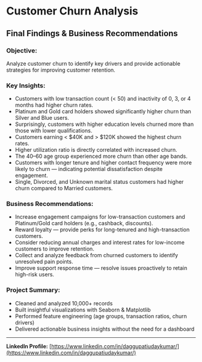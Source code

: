 # Customer Churn Analysis

## Final Findings & Business Recommendations

### Objective:
Analyze customer churn to identify key drivers and provide actionable strategies for improving customer retention.

### Key Insights:
- Customers with low transaction count (< 50) and inactivity of 0, 3, or 4 months had higher churn rates.
- Platinum and Gold card holders showed significantly higher churn than Silver and Blue users.
- Surprisingly, customers with higher education levels churned more than those with lower qualifications.
- Customers earning < $40K and > $120K showed the highest churn rates.
- Higher utilization ratio is directly correlated with increased churn.
- The 40–60 age group experienced more churn than other age bands.
- Customers with longer tenure and higher contact frequency were more likely to churn — indicating potential dissatisfaction despite engagement.
- Single, Divorced, and Unknown marital status customers had higher churn compared to Married customers.

### Business Recommendations:
- Increase engagement campaigns for low-transaction customers and Platinum/Gold card holders (e.g., cashback, discounts).
- Reward loyalty — provide perks for long-tenured and high-transaction customers.
- Consider reducing annual charges and interest rates for low-income customers to improve retention.
- Collect and analyze feedback from churned customers to identify unresolved pain points.
- Improve support response time — resolve issues proactively to retain high-risk users.

### Project Summary:
- Cleaned and analyzed 10,000+ records
- Built insightful visualizations with Seaborn & Matplotlib
- Performed feature engineering (age groups, transaction ratios, churn drivers)
- Delivered actionable business insights without the need for a dashboard

---

**LinkedIn Profile:** [https://www.linkedin.com/in/daggupatiudaykumar/](https://www.linkedin.com/in/daggupatiudaykumar/)
